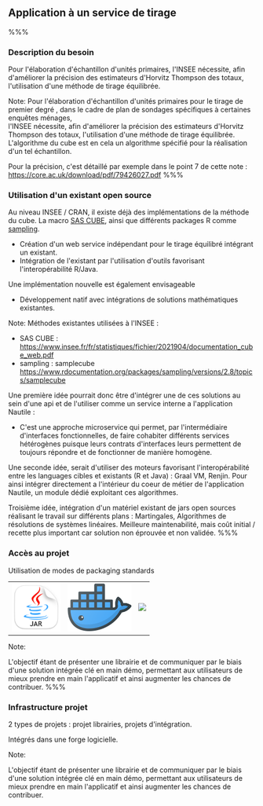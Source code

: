 <!-- .slide: data-background-image="images/cube.svg" data-background-size="600px" class="chapter" -->

## Application à un service de tirage

%%%

<!-- .slide: data-background-image="images/cube.svg" data-background-size="500px" class="slide" -->

### Description du besoin

Pour l'élaboration d'échantillon d'unités primaires, 
l'INSEE nécessite, afin d'améliorer la précision des estimateurs d'Horvitz Thompson des totaux, l'utilisation d'une méthode de tirage équilibrée.

Note:
Pour l'élaboration d'échantillon d'unités primaires pour le tirage de premier degré , dans le cadre de plan de sondages spécifiques à certaines enquêtes ménages, <br/>
l'INSEE nécessite, afin d'améliorer la précision des estimateurs d'Horvitz Thompson des totaux, l'utilisation d'une méthode de tirage équilibrée.
L'algorithme du cube est en cela un algorithme spécifié pour la réalisation d'un tel échantillon.

Pour la précision, c'est détaillé par exemple dans le point 7 de cette note : https://core.ac.uk/download/pdf/79426027.pdf
%%%

<!-- .slide: data-background-image="images/cube.svg" data-background-size="500px" class="slide" -->

### Utilisation d'un existant open source

Au niveau INSEE / CRAN, il existe déjà des implémentations de la méthode du cube. La macro <a href="https://www.insee.fr/fr/statistiques/fichier/2021904/documentation_cube_web.pdf" target="_blank">SAS CUBE</a>, ainsi que différents packages R comme <a href="https://www.rdocumentation.org/packages/sampling/versions/2.8/" target="_blank">sampling</a>.
- Création d'un web service indépendant pour le tirage équilibré intégrant un existant. <!-- .element: class="fragment" -->
- Intégration de l'existant par l'utilisation d'outils favorisant l'interopérabilité R/Java. <!-- .element: class="fragment" -->

Une implémentation nouvelle est également envisageable
- Développement natif avec intégrations de solutions mathématiques existantes. <!-- .element: class="fragment" -->

Note:
Méthodes existantes utilisées à l'INSEE : 
- SAS CUBE : https://www.insee.fr/fr/statistiques/fichier/2021904/documentation_cube_web.pdf
- sampling : samplecube https://www.rdocumentation.org/packages/sampling/versions/2.8/topics/samplecube

Une première idée pourrait donc être d'intégrer une de ces solutions au sein d'une api et de l'utiliser comme un service interne a l'application Nautile :
- C'est une approche microservice qui permet, par l'intermédiaire d'interfaces fonctionnelles, de faire cohabiter différents services hétérogènes puisque leurs contrats d'interfaces leurs permettent de toujours répondre et de fonctionner de manière homogène.

Une seconde idée, serait d'utiliser des moteurs favorisant l'interopérabilité entre les languages cibles et existants (R et Java) : Graal VM, Renjin. Pour ainsi intégrer directement a l'intérieur du coeur de métier de l'application Nautile, un module dédié exploitant ces algorithmes.

Troisième idée, intégration d'un matériel existant de jars open sources réalisant le travail sur différents plans : Martingales, Algorithmes de résolutions de systèmes linéaires. Meilleure maintenabilité, mais coût initial / recette plus important car solution non éprouvée et non validée.
%%%

<!-- .slide: data-background-image="images/cube.svg" data-background-size="500px" class="slide" -->

### Accès au projet

Utilisation de modes de packaging standards
<table>
    <tr>
      <td>
        <a href="https://docs.oracle.com/javase/8/docs/technotes/guides/jar/jarGuide.html" target="_blank">
          <img src="images/pngegg.png" style="width: 100px;" />
        </a>
      </td>
            <td>
        <a href="https://www.docker.com/" target="_blank">
          <img src="images/docker-image.png" style="width: 130px;" />
        </a>
      </td>
      <td>
        <a href="https://helm.sh/" target="_blank">
          <img src="https://helm.sh/img/helm.svg" style="width: 90px;" />
        </a>
      </td>
    </tr>
</table>

Note:

L'objectif étant de présenter une librairie et de communiquer par le biais d'une solution intégrée clé en main démo, permettant aux utilisateurs de mieux prendre en main l'applicatif et ainsi augmenter les chances de contribuer.
%%%

<!-- .slide: data-background-image="images/cube.svg" data-background-size="500px" class="slide" -->
### Infrastructure projet

2 types de projets : projet librairies, projets d'intégration. 

Intégrés dans une forge logicielle.


Note:

L'objectif étant de présenter une librairie et de communiquer par le biais d'une solution intégrée clé en main démo, permettant aux utilisateurs de mieux prendre en main l'applicatif et ainsi augmenter les chances de contribuer.

